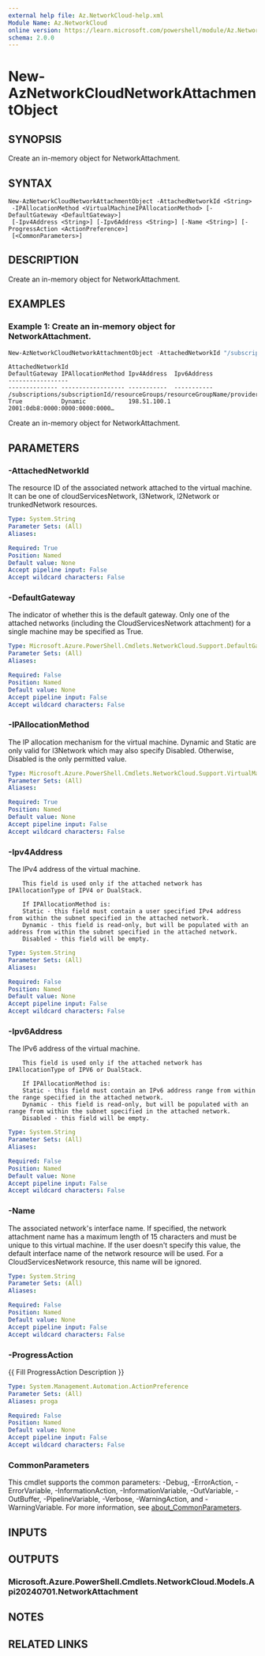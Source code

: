 ```yaml
---
external help file: Az.NetworkCloud-help.xml
Module Name: Az.NetworkCloud
online version: https://learn.microsoft.com/powershell/module/Az.NetworkCloud/new-AzNetworkCloudNetworkAttachmentObject
schema: 2.0.0
---
```


# New-AzNetworkCloudNetworkAttachmentObject

## SYNOPSIS
Create an in-memory object for NetworkAttachment.

## SYNTAX

```
New-AzNetworkCloudNetworkAttachmentObject -AttachedNetworkId <String>
 -IPAllocationMethod <VirtualMachineIPAllocationMethod> [-DefaultGateway <DefaultGateway>]
 [-Ipv4Address <String>] [-Ipv6Address <String>] [-Name <String>] [-ProgressAction <ActionPreference>]
 [<CommonParameters>]
```

## DESCRIPTION
Create an in-memory object for NetworkAttachment.

## EXAMPLES

### Example 1: Create an in-memory object for NetworkAttachment.
```powershell
New-AzNetworkCloudNetworkAttachmentObject -AttachedNetworkId "/subscriptions/subscriptionId/resourceGroups/resourceGroupName/providers/Microsoft.NetworkCloud/l3Networks/l3NetworkName" -IPAllocationMethod "Dynamic" -DefaultGateway "True" -Ipv4Address "198.51.100.1" -Ipv6Address "2001:0db8:0000:0000:0000:0000:0000:0001" -Name "netAttachName01"
```

```output
AttachedNetworkId                                                                                                        DefaultGateway IPAllocationMethod Ipv4Address  Ipv6Address
-----------------                                                                                                        -------------- ------------------ -----------  -----------                   
/subscriptions/subscriptionId/resourceGroups/resourceGroupName/providers/Microsoft.NetworkCloud/l3Networks/l3NetworkName True           Dynamic            198.51.100.1 2001:0db8:0000:0000:0000:0000…
```

Create an in-memory object for NetworkAttachment.

## PARAMETERS

### -AttachedNetworkId
The resource ID of the associated network attached to the virtual machine.
        It can be one of cloudServicesNetwork, l3Network, l2Network or trunkedNetwork resources.

```yaml
Type: System.String
Parameter Sets: (All)
Aliases:

Required: True
Position: Named
Default value: None
Accept pipeline input: False
Accept wildcard characters: False
```

### -DefaultGateway
The indicator of whether this is the default gateway.
        Only one of the attached networks (including the CloudServicesNetwork attachment) for a single machine may be specified as True.

```yaml
Type: Microsoft.Azure.PowerShell.Cmdlets.NetworkCloud.Support.DefaultGateway
Parameter Sets: (All)
Aliases:

Required: False
Position: Named
Default value: None
Accept pipeline input: False
Accept wildcard characters: False
```

### -IPAllocationMethod
The IP allocation mechanism for the virtual machine.
        Dynamic and Static are only valid for l3Network which may also specify Disabled.
        Otherwise, Disabled is the only permitted value.

```yaml
Type: Microsoft.Azure.PowerShell.Cmdlets.NetworkCloud.Support.VirtualMachineIPAllocationMethod
Parameter Sets: (All)
Aliases:

Required: True
Position: Named
Default value: None
Accept pipeline input: False
Accept wildcard characters: False
```

### -Ipv4Address
The IPv4 address of the virtual machine.

        This field is used only if the attached network has IPAllocationType of IPV4 or DualStack.

        If IPAllocationMethod is:
        Static - this field must contain a user specified IPv4 address from within the subnet specified in the attached network.
        Dynamic - this field is read-only, but will be populated with an address from within the subnet specified in the attached network.
        Disabled - this field will be empty.

```yaml
Type: System.String
Parameter Sets: (All)
Aliases:

Required: False
Position: Named
Default value: None
Accept pipeline input: False
Accept wildcard characters: False
```

### -Ipv6Address
The IPv6 address of the virtual machine.

        This field is used only if the attached network has IPAllocationType of IPV6 or DualStack.

        If IPAllocationMethod is:
        Static - this field must contain an IPv6 address range from within the range specified in the attached network.
        Dynamic - this field is read-only, but will be populated with an range from within the subnet specified in the attached network.
        Disabled - this field will be empty.

```yaml
Type: System.String
Parameter Sets: (All)
Aliases:

Required: False
Position: Named
Default value: None
Accept pipeline input: False
Accept wildcard characters: False
```

### -Name
The associated network's interface name.
        If specified, the network attachment name has a maximum length of 15 characters and must be unique to this virtual machine.
        If the user doesn't specify this value, the default interface name of the network resource will be used.
        For a CloudServicesNetwork resource, this name will be ignored.

```yaml
Type: System.String
Parameter Sets: (All)
Aliases:

Required: False
Position: Named
Default value: None
Accept pipeline input: False
Accept wildcard characters: False
```

### -ProgressAction
{{ Fill ProgressAction Description }}

```yaml
Type: System.Management.Automation.ActionPreference
Parameter Sets: (All)
Aliases: proga

Required: False
Position: Named
Default value: None
Accept pipeline input: False
Accept wildcard characters: False
```

### CommonParameters
This cmdlet supports the common parameters: -Debug, -ErrorAction, -ErrorVariable, -InformationAction, -InformationVariable, -OutVariable, -OutBuffer, -PipelineVariable, -Verbose, -WarningAction, and -WarningVariable. For more information, see [about_CommonParameters](http://go.microsoft.com/fwlink/?LinkID=113216).

## INPUTS

## OUTPUTS

### Microsoft.Azure.PowerShell.Cmdlets.NetworkCloud.Models.Api20240701.NetworkAttachment

## NOTES

## RELATED LINKS
